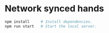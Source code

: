 # Network synced hands

```bash
npm install     # Install dependencies.
npm run start   # Start the local server.
```

